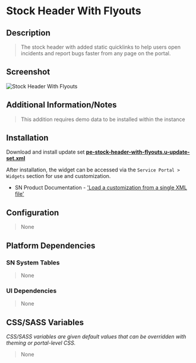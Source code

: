 # Stock Header With Flyouts

## Description

> The stock header with added static quicklinks to help users open incidents and report bugs faster from any page on the portal.

## Screenshot

![Stock Header With Flyouts](https://raw.githubusercontent.com/platform-experience/serviceportal-widget-library/master/src/pe-stock-header-with-flyouts/images/pe-stock-header-with-flyouts.png)

## Additional Information/Notes

> This addition requires demo data to be installed within the instance

## Installation

Download and install update set **[pe-stock-header-with-flyouts.u-update-set.xml](https://github.com/platform-experience/serviceportal-widget-library/blob/master/src/pe-stock-header-with-flyouts/pe-stock-header-with-flyouts.u-update-set.xml)**

After installation, the widget can be accessed via the `Service Portal > Widgets` section for use and customization.

* SN Product Documentation - ['Load a customization from a single XML file'](https://docs.servicenow.com/bundle/kingston-application-development/page/build/system-update-sets/task/t_SaveAnUpdateSetAsAnXMLFile.html)

## Configuration

> None

## Platform Dependencies

### SN System Tables

> None

### UI Dependencies

> None

## CSS/SASS Variables

_CSS/SASS variables are given default values that can be overridden with theming or portal-level CSS._

> None
